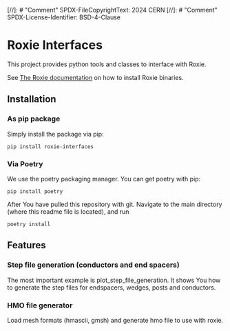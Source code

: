 [//]: # "Comment" SPDX-FileCopyrightText: 2024 CERN
[//]: # "Comment" SPDX-License-Identifier: BSD-4-Clause

# Roxie Interfaces

This project provides python tools and classes to interface with Roxie.

See [The Roxie documentation](https://roxie.docs.cern.ch/) on how to install Roxie binaries.

## Installation

### As pip package

Simply install the package via pip:

    pip install roxie-interfaces

### Via Poetry

We use the poetry packaging manager. You can get poetry with pip:

    pip install poetry

After You have pulled this repository with git. Navigate to the main directory (where this readme file is located),
and run

    poetry install

## Features

### Step file generation (conductors and end spacers)

The most important example is plot_step_file_generation.
It shows You how to generate the step files for endspacers, wedges, posts and conductors.

### HMO file generator

Load mesh formats (hmascii, gmsh) and generate hmo file to use with roxie.
